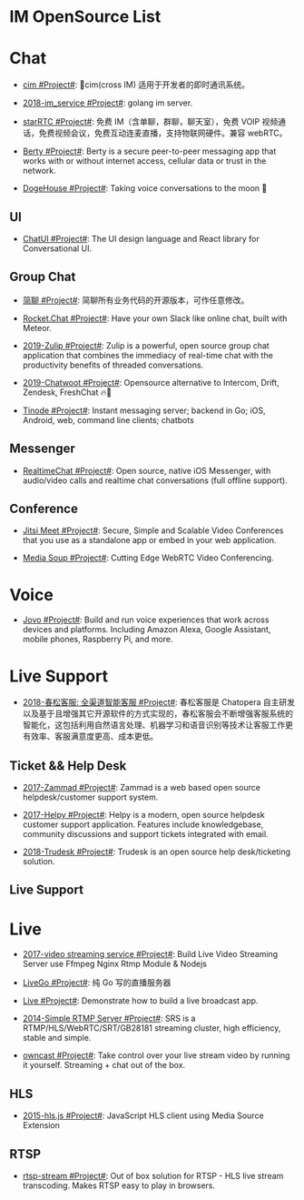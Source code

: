 # IM OpenSource List

# Chat

- [cim #Project#](https://github.com/crossoverJie/cim): 📲cim(cross IM) 适用于开发者的即时通讯系统。

- [2018-im_service #Project#](https://github.com/GoBelieveIO/im_service): golang im server.

- [starRTC #Project#](https://gitee.com/starRTC): 免费 IM（含单聊，群聊，聊天室），免费 VOIP 视频通话，免费视频会议，免费互动连麦直播，支持物联网硬件。兼容 webRTC。

- [Berty #Project#](https://github.com/berty/berty): Berty is a secure peer-to-peer messaging app that works with or without internet access, cellular data or trust in the network.

- [DogeHouse #Project#](https://github.com/benawad/dogehouse): Taking voice conversations to the moon 🚀

## UI

- [ChatUI #Project#](https://github.com/alibaba/ChatUI): The UI design language and React library for Conversational UI.

## Group Chat

- [简聊 #Project#](https://github.com/jianliaoim/talk-os): 简聊所有业务代码的开源版本，可作任意修改。

- [Rocket.Chat #Project#](https://github.com/RocketChat/Rocket.Chat): Have your own Slack like online chat, built with Meteor.

- [2019-Zulip #Project#](https://github.com/zulip/zulip): Zulip is a powerful, open source group chat application that combines the immediacy of real-time chat with the productivity benefits of threaded conversations.

- [2019-Chatwoot #Project#](https://github.com/chatwoot/chatwoot): Opensource alternative to Intercom, Drift, Zendesk, FreshChat 🔥💬

- [Tinode #Project#](https://github.com/tinode/chat): Instant messaging server; backend in Go; iOS, Android, web, command line clients; chatbots

## Messenger

- [RealtimeChat #Project#](https://github.com/relatedcode/RealtimeChat): Open source, native iOS Messenger, with audio/video calls and realtime chat conversations (full offline support).

## Conference

- [Jitsi Meet #Project#](https://meet.jit.si): Secure, Simple and Scalable Video Conferences that you use as a standalone app or embed in your web application.

- [Media Soup #Project#](https://github.com/versatica/mediasoup): Cutting Edge WebRTC Video Conferencing.

# Voice

- [Jovo #Project#](https://www.jovo.tech/): Build and run voice experiences that work across devices and platforms. Including Amazon Alexa, Google Assistant, mobile phones, Raspberry Pi, and more.

# Live Support

- [2018-春松客服: 全渠道智能客服 #Project#](https://github.com/chatopera/cosin): 春松客服是 Chatopera 自主研发以及基于且增强其它开源软件的方式实现的，春松客服会不断增强客服系统的智能化，这包括利用自然语言处理、机器学习和语音识别等技术让客服工作更有效率、客服满意度更高、成本更低。

## Ticket && Help Desk

- [2017-Zammad #Project#](https://github.com/zammad/zammad): Zammad is a web based open source helpdesk/customer support system.

- [2017-Helpy #Project#](https://github.com/helpyio/helpy): Helpy is a modern, open source helpdesk customer support application. Features include knowledgebase, community discussions and support tickets integrated with email.

- [2018-Trudesk #Project#](https://github.com/polonel/trudesk): Trudesk is an open source help desk/ticketing solution.

## Live Support

# Live

- [2017-video streaming service #Project#](https://github.com/tabvn/video-streaming-service): Build Live Video Streaming Server use Ffmpeg Nginx Rtmp Module & Nodejs

- [LiveGo #Project#](https://github.com/gwuhaolin/livego): 纯 Go 写的直播服务器

- [Live #Project#](https://github.com/ltebean/Live): Demonstrate how to build a live broadcast app.

- [2014-Simple RTMP Server #Project#](https://github.com/ossrs/srs): SRS is a RTMP/HLS/WebRTC/SRT/GB28181 streaming cluster, high efficiency, stable and simple.

- [owncast #Project#](https://github.com/owncast/owncast): Take control over your live stream video by running it yourself. Streaming + chat out of the box.

## HLS

- [2015-hls.js #Project#](https://github.com/video-dev/hls.js/): JavaScript HLS client using Media Source Extension

## RTSP

- [rtsp-stream #Project#](https://github.com/Roverr/rtsp-stream): Out of box solution for RTSP - HLS live stream transcoding. Makes RTSP easy to play in browsers.
